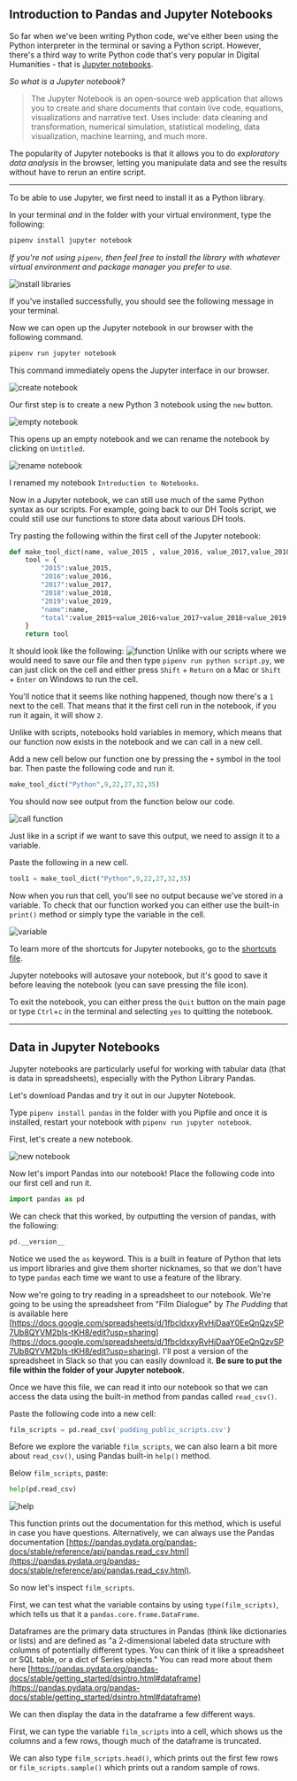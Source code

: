 ## Introduction to Pandas and Jupyter Notebooks

So far when we've been writing Python code, we've either been using the Python interpreter in the terminal or saving a Python script. However, there's a third way to write Python code that's very popular in Digital Humanities - that is [Jupyter notebooks](https://jupyter.org/index.html).

*So what is a Jupyter notebook?*

> The Jupyter Notebook is an open-source web application that allows you to create and share documents that contain live code, equations, visualizations and narrative text. Uses include: data cleaning and transformation, numerical simulation, statistical modeling, data visualization, machine learning, and much more.

The popularity of Jupyter notebooks is that it allows you to do *exploratory data analysis* in the browser, letting you manipulate data and see the results without have to rerun an entire script.

---
To be able to use Jupyter, we first need to install it as a Python library.

In your terminal *and* in the folder with your virtual environment, type the following:

```sh
pipenv install jupyter notebook
```

*If you're not using `pipenv`, then feel free to install the library with whatever virtual environment and package manager you prefer to use.*

![install libraries](install.png)

If you've installed successfully, you should see the following message in your terminal.

Now we can open up the Jupyter notebook in our browser with the following command.

```sh
pipenv run jupyter notebook
```

This command immediately opens the Jupyter interface in our browser.

![create notebook](create_notebook.png)

Our first step is to create a new Python 3 notebook using the `new` button.

![empty notebook](empty_notebook.png)

This opens up an empty notebook and we can rename the notebook by clicking on `Untitled`.

![rename notebook](rename_notebook.png)

I renamed my notebook `Introduction to Notebooks`.

Now in a Jupyter notebook, we can still use much of the same Python syntax as our scripts. For example, going back to our DH Tools script, we could still use our functions to store data about various DH tools.

Try pasting the following within the first cell of the Jupyter notebook:
```python
def make_tool_dict(name, value_2015 , value_2016, value_2017,value_2018, value_2019):
    tool = {
        "2015":value_2015,
        "2016":value_2016,
        "2017":value_2017,
        "2018":value_2018,
        "2019":value_2019,
        "name":name,
        "total":value_2015+value_2016+value_2017+value_2018+value_2019
    }
    return tool
```
It should look like the following:
![function](function.png)
Unlike with our scripts where we would need to save our file and then type `pipenv run python script.py`, we can just click on the cell and either press `Shift` + `Return` on a Mac or  `Shift` + `Enter` on Windows to run the cell.

You'll notice that it seems like nothing happened, though now there's a `1` next to the cell. That means that it the first cell run in the notebook, if you run it again, it will show `2`. 

Unlike with scripts, notebooks hold variables in memory, which means that our function now exists in the notebook and we can call in a new cell.

Add a new cell below our function one by pressing the `+` symbol in the tool bar. Then paste the following code and run it.

```python
make_tool_dict("Python",9,22,27,32,35)
```

You should now see output from the function below our code.

![call function](call_function.png)

Just like in a script if we want to save this output, we need to assign it to a variable.

Paste the following in a new cell.

```python
tool1 = make_tool_dict("Python",9,22,27,32,35)
```
Now when you run that cell, you'll see no output because we've stored in a variable. To check that our function worked you can either use the built-in `print()` method or simply type the variable in the cell.

![variable](variable.png)

To learn more of the shortcuts for Jupyter notebooks, go to the [shortcuts file](shortcuts.md).

Jupyter notebooks will autosave your notebook, but it's good to save it before leaving the notebook (you can save pressing the file icon).

To exit the notebook, you can either press the `Quit` button on the main page or type `Ctrl`+`c` in the terminal and selecting `yes` to quitting the notebook.

---

## Data in Jupyter Notebooks

Jupyter notebooks are particularly useful for working with tabular data (that is data in spreadsheets), especially with the Python Library Pandas.

Let's download Pandas and try it out in our Jupyter Notebook.

Type `pipenv install pandas` in the folder with you Pipfile and once it is installed, restart your notebook with `pipenv run jupyter notebook`.

First, let's create a new notebook.

![new notebook](new_notebook.png)

Now let's import Pandas into our notebook! Place the following code into our first cell and run it.

```python
import pandas as pd
```
We can check that this worked, by outputting the version of pandas, with the following:

```python
pd.__version__
```
Notice we used the `as` keyword. This is a built in feature of Python that lets us import libraries and give them shorter nicknames, so that we don't have to type `pandas` each time we want to use a feature of the library.

Now we're going to try reading in a spreadsheet to our notebook. We're going to be using the spreadsheet from "Film Dialogue" by *The Pudding* that is available here [https://docs.google.com/spreadsheets/d/1fbcldxxyRvHjDaaY0EeQnQzvSP7Ub8QYVM2bIs-tKH8/edit?usp=sharing](https://docs.google.com/spreadsheets/d/1fbcldxxyRvHjDaaY0EeQnQzvSP7Ub8QYVM2bIs-tKH8/edit?usp=sharing). I'll post a version of the spreadsheet in Slack so that you can easily download it. **Be sure to put the file within the folder of your Jupyter notebook.**

Once we have this file, we can read it into our notebook so that we can access the data using the built-in method from pandas called `read_csv()`.

Paste the following code into a new cell:
```python
film_scripts = pd.read_csv('pudding_public_scripts.csv')
```
Before we explore the variable `film_scripts`, we can also learn a bit more about `read_csv()`, using Pandas built-in `help()` method.

Below `film_scripts`, paste:

```python
help(pd.read_csv)
```
![help](help.png)

This function prints out the documentation for this method, which is useful in case you have questions. Alternatively, we can always use the Pandas documentation [https://pandas.pydata.org/pandas-docs/stable/reference/api/pandas.read_csv.html](https://pandas.pydata.org/pandas-docs/stable/reference/api/pandas.read_csv.html).

So now let's inspect `film_scripts`.

First, we can test what the variable contains by using `type(film_scripts)`, which tells us that it a `pandas.core.frame.DataFrame`.

Dataframes are the primary data structures in Pandas (think like dictionaries or lists) and are defined as "a 2-dimensional labeled data structure with columns of potentially different types. You can think of it like a spreadsheet or SQL table, or a dict of Series objects." You can read more about them here [https://pandas.pydata.org/pandas-docs/stable/getting_started/dsintro.html#dataframe](https://pandas.pydata.org/pandas-docs/stable/getting_started/dsintro.html#dataframe)

We can then display the data in the dataframe a few different ways.

First, we can type the variable `film_scripts` into a cell, which shows us the columns and a few rows, though much of the dataframe is truncated.

We can also type `film_scripts.head()`, which prints out the first few rows or `film_scripts.sample()` which prints out a random sample of rows.

